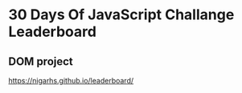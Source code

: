 # 30 Days Of JavaScript Challange Leaderboard
**DOM project**
--
https://nigarhs.github.io/leaderboard/
